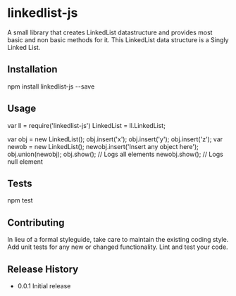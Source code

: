 # linkedlist-js

A small library that creates LinkedList datastructure and provides most basic and non basic methods for it.
This LinkedList data structure is a Singly Linked List.

## Installation

  npm install linkedlist-js --save

## Usage

  var ll = require('linkedlist-js')
      LinkedList = ll.LinkedList;

  var obj = new LinkedList();
  obj.insert('x');
  obj.insert('y');
  obj.insert('z');
  var newob = new LinkedList();
  newobj.insert('Insert any object here');
  obj.union(newobj);
  obj.show(); // Logs all elements
  newobj.show(); // Logs null element
  
## Tests

  npm test

## Contributing

In lieu of a formal styleguide, take care to maintain the existing coding style.
Add unit tests for any new or changed functionality. Lint and test your code.

## Release History

* 0.0.1 Initial release
